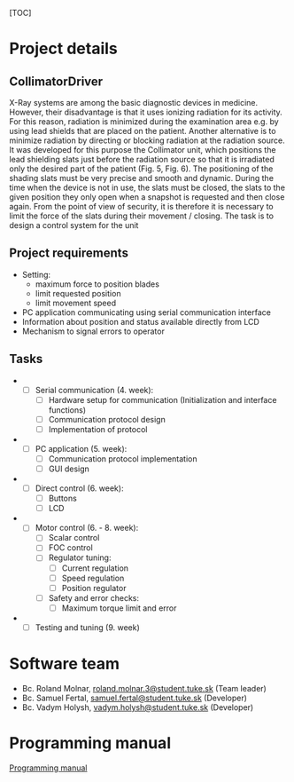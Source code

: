 
[TOC]

# Project details
## CollimatorDriver
X-Ray systems are among the basic diagnostic devices in medicine. However, their disadvantage is that it uses ionizing radiation for its activity. For this reason, radiation is minimized during the examination area e.g. by using lead shields that are placed on the patient. Another alternative is to minimize radiation by directing or blocking radiation at the radiation source. It was developed for this purpose the Collimator unit, which positions the lead shielding slats just before the radiation source so that it is irradiated only the desired part of the patient (Fig. 5, Fig. 6). The positioning of the shading slats must be very precise and smooth and dynamic. During the time when the device is not in use, the slats must be closed, the slats to the given position
they only open when a snapshot is requested and then close again. From the point of view of security, it is therefore it is necessary to limit the force of the slats during their movement / closing. The task is to design a control system for the unit
  

## Project requirements

- Setting:
	- maximum force to position blades
	- limit requested position
	- limit movement speed
- PC application communicating using serial communication interface
- Information about position and status available directly from LCD
- Mechanism to signal errors to operator

## Tasks
- - [ ] Serial communication (4. week):
	-  [ ] Hardware setup for communication (Initialization and interface functions)
	-  [ ] Communication protocol design
	-  [ ] Implementation of protocol
- - [ ] PC application (5. week):
	- [ ] Communication protocol implementation 
	- [ ] GUI design
- - [ ] Direct control (6. week):
	-  [ ] Buttons
	- [ ] LCD 
- - [ ] Motor control (6. - 8. week):
	-  [ ] Scalar control
	- [ ] FOC control
	-  [ ] Regulator tuning:
		-  [ ] Current regulation 
		-  [ ] Speed regulation
		-  [ ] Position regulator 
	-  [ ] Safety and error checks:
		-  [ ] Maximum torque limit and error
- - [ ] Testing and tuning (9. week)

# Software team
- Bc. Roland Molnar, roland.molnar.3@student.tuke.sk (Team leader)
- Bc. Samuel Fertal, samuel.fertal@student.tuke.sk (Developer)
- Bc. Vadym Holysh, vadym.holysh@student.tuke.sk (Developer)

# Programming manual
[Programming manual](doc/ProgrammingManual.md)


